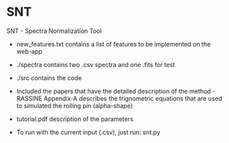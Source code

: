 # SNT
SNT - Spectra Normalization Tool

- new_features.txt contains a list of features to be implemented on the web-app
- ./spectra contains two .csv spectra and one .fits for test
- ./src contains the code
- Included the papers that have the detailed description of the method - RASSINE Appendix-A describes the trignometric equations that are used to simulated the rolling pin (alpha-shape)
- tutorial.pdf description of the parameters

- To run with the current input (.csv), just run: snt.py

  
